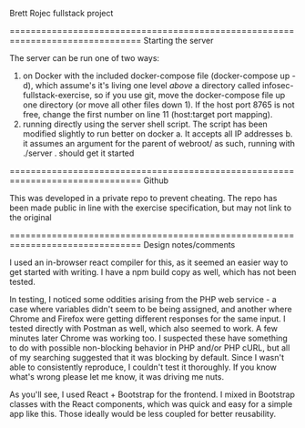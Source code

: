 Brett Rojec fullstack project

===============================================================================
Starting the server

The server can be run one of two ways:
  1. on Docker with the included docker-compose file (docker-compose up -d), which assume's it's living one level _above_ a directory called infosec-fullstack-exercise, so if you use git, move the docker-compose file up one directory (or move all other files down 1).  If the host port 8765 is not free, change the first number on line 11 (host:target port mapping).
  2. running directly using the server shell script.  The script has been modified slightly to run better on docker
      a. It accepts all IP addresses
      b. it assumes an argument for the parent of webroot/
    as such, running with ./server . should get it started

===============================================================================
Github

This was developed in a private repo to prevent cheating.  The repo has been made public in line with the exercise specification, but may not link to the original

===============================================================================
Design notes/comments

I used an in-browser react compiler for this, as it seemed an easier way to get started with writing.  I have a npm build copy as well, which has not been tested.

In testing, I noticed some oddities arising from the PHP web service - a case where variables didn't seem to be being assigned, and another where Chrome and Firefox were getting different responses for the same input.  I tested directly with Postman as well, which also seemed to work.  A few minutes later Chrome was working too.  I suspected these have something to do with possible non-blocking behavior in PHP and/or PHP cURL, but all of my searching suggested that it was blocking by default.  Since I wasn't able to consistently reproduce, I couldn't test it thoroughly.  If you know what's wrong please let me know, it was driving me nuts.

As you'll see, I used React + Bootstrap for the frontend.  I mixed in Bootstrap classes with the React components, which was quick and easy for a simple app like this.  Those ideally would be less coupled for better reusability.